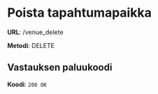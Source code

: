 # Poista tapahtumapaikka

**URL**: /venue_delete

**Metodi**: DELETE

## Vastauksen paluukoodi

**Koodi**: `200 OK`
